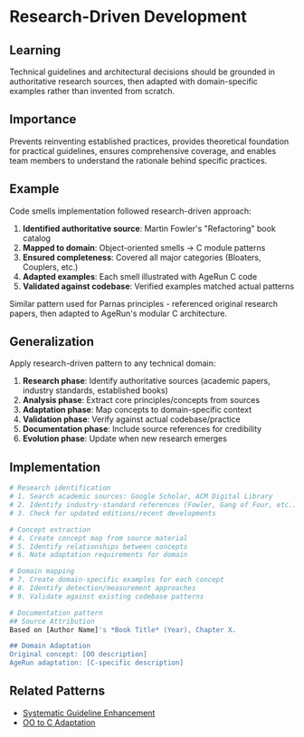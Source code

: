 # Research-Driven Development

## Learning
Technical guidelines and architectural decisions should be grounded in authoritative research sources, then adapted with domain-specific examples rather than invented from scratch.

## Importance
Prevents reinventing established practices, provides theoretical foundation for practical guidelines, ensures comprehensive coverage, and enables team members to understand the rationale behind specific practices.

## Example
Code smells implementation followed research-driven approach:
1. **Identified authoritative source**: Martin Fowler's "Refactoring" book catalog
2. **Mapped to domain**: Object-oriented smells → C module patterns  
3. **Ensured completeness**: Covered all major categories (Bloaters, Couplers, etc.)
4. **Adapted examples**: Each smell illustrated with AgeRun C code
5. **Validated against codebase**: Verified examples matched actual patterns

Similar pattern used for Parnas principles - referenced original research papers, then adapted to AgeRun's modular C architecture.

## Generalization
Apply research-driven pattern to any technical domain:
1. **Research phase**: Identify authoritative sources (academic papers, industry standards, established books)
2. **Analysis phase**: Extract core principles/concepts from sources
3. **Adaptation phase**: Map concepts to domain-specific context
4. **Validation phase**: Verify against actual codebase/practice
5. **Documentation phase**: Include source references for credibility
6. **Evolution phase**: Update when new research emerges

## Implementation
```bash
# Research identification
# 1. Search academic sources: Google Scholar, ACM Digital Library
# 2. Identify industry-standard references (Fowler, Gang of Four, etc.)
# 3. Check for updated editions/recent developments

# Concept extraction
# 4. Create concept map from source material
# 5. Identify relationships between concepts
# 6. Note adaptation requirements for domain

# Domain mapping
# 7. Create domain-specific examples for each concept
# 8. Identify detection/measurement approaches
# 9. Validate against existing codebase patterns

# Documentation pattern
## Source Attribution
Based on [Author Name]'s *Book Title* (Year), Chapter X.

## Domain Adaptation  
Original concept: [OO description]
AgeRun adaptation: [C-specific description]
```

## Related Patterns
- [Systematic Guideline Enhancement](systematic-guideline-enhancement.md)
- [OO to C Adaptation](oo-to-c-adaptation.md)